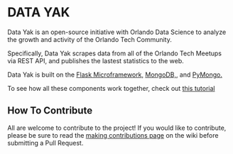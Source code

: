 DATA YAK
===========

Data Yak is an open-source initiative with Orlando Data Science to analyze the growth and activity of the Orlando Tech Community. 

Specifically, Data Yak scrapes data from all of the Orlando Tech Meetups via REST API, and publishes the lastest statistics to the web. 

Data Yak is built on the [Flask Microframework,](http://flask.pocoo.org/) [MongoDB,](http://www.mongodb.org/), and [PyMongo.](http://api.mongodb.org/python/current/) 

To see how all these components work together, check out [this tutorial](http://flask-pymongo.readthedocs.org/en/latest/)


How To Contribute
-----------------
All are welcome to contribute to the project! If you would like to contribute, please be sure to read the [making contributions page](https://github.com/scottcrespo/datayak/wiki/How-to-Contribute) on the wiki before submitting a Pull Request. 





